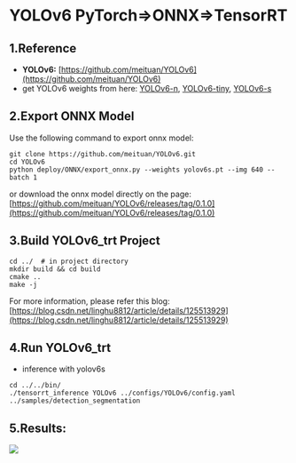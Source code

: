 # YOLOv6 PyTorch=>ONNX=>TensorRT

## 1.Reference
- **YOLOv6:** [https://github.com/meituan/YOLOv6](https://github.com/meituan/YOLOv6)
- get YOLOv6 weights from here: [YOLOv6-n](https://github.com/meituan/YOLOv6/releases/download/0.1.0/yolov6n.pt), 
[YOLOv6-tiny](https://github.com/meituan/YOLOv6/releases/download/0.1.0/yolov6t.pt), 
[YOLOv6-s](https://github.com/meituan/YOLOv6/releases/download/0.1.0/yolov6s.pt)

## 2.Export ONNX Model
Use the following command to export onnx model:
```
git clone https://github.com/meituan/YOLOv6.git
cd YOLOv6
python deploy/ONNX/export_onnx.py --weights yolov6s.pt --img 640 --batch 1
```
or download the onnx model directly on the page: [https://github.com/meituan/YOLOv6/releases/tag/0.1.0](https://github.com/meituan/YOLOv6/releases/tag/0.1.0)

## 3.Build YOLOv6_trt Project
```
cd ../  # in project directory
mkdir build && cd build
cmake ..
make -j
```

For more information, please refer this blog: [https://blog.csdn.net/linghu8812/article/details/125513929](https://blog.csdn.net/linghu8812/article/details/125513929)

## 4.Run YOLOv6_trt
- inference with yolov6s
```
cd ../../bin/
./tensorrt_inference YOLOv6 ../configs/YOLOv6/config.yaml ../samples/detection_segmentation
```

## 5.Results:
![](prediction.jpg)
